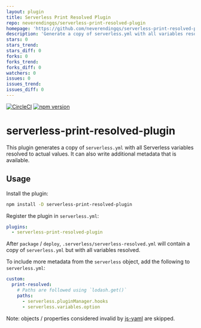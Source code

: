```yaml
---
layout: plugin
title: Serverless Print Resolved Plugin
repo: neverendingqs/serverless-print-resolved-plugin
homepage: 'https://github.com/neverendingqs/serverless-print-resolved-plugin'
description: 'Generate a copy of serverless.yml with all variables resolved.'
stars: 0
stars_trend: 
stars_diff: 0
forks: 0
forks_trend: 
forks_diff: 0
watchers: 0
issues: 0
issues_trend: 
issues_diff: 0
---
```



[![CircleCI](https://circleci.com/gh/neverendingqs/serverless-print-resolved-plugin.svg?style=svg)](https://circleci.com/gh/neverendingqs/serverless-print-resolved-plugin)
[![npm version](https://badge.fury.io/js/serverless-print-resolved-plugin.svg)](https://badge.fury.io/js/serverless-print-resolved-plugin)

# serverless-print-resolved-plugin

This plugin generates a copy of `serverless.yml` with all Serverless variables
resolved to actual values. It can also write additional metadata that is
available.

## Usage

Install the plugin:

```sh
npm install -D serverless-print-resolved-plugin
```

Register the plugin in `serverless.yml`:

```yaml
plugins:
  - serverless-print-resolved-plugin
```

After `package` / `deploy`, `.serverless/serverless-resolved.yml` will contain a
copy of `serverless.yml` but with all variables resolved.

To include more metadata from the `serverless` object, add the following to
`serverless.yml`:

```yaml
custom:
  print-resolved:
    # Paths are followed using `lodash.get()`
    paths:
      - serverless.pluginManager.hooks
      - serverless.variables.option
```

Note: objects / properties considered invalid by
[js-yaml](https://github.com/nodeca/js-yaml) are skipped.
